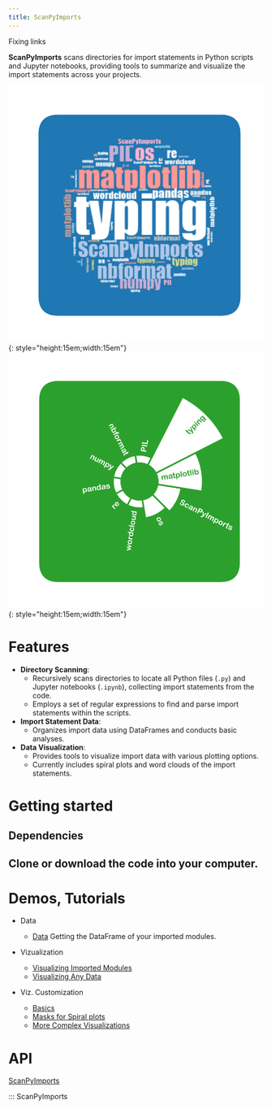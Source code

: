 ```yaml
---
title: ScanPyImports
---
```

<!-- hide title -->
<style>
  .md-typeset h1,
  .md-content__button {
    display: none;
  }
</style>
Fixing links

**ScanPyImports** scans directories for import statements in Python scripts and Jupyter notebooks, providing tools to summarize and visualize the import statements across your projects.


![](img\cloud_plot.svg){: style="height:15em;width:15em"}
![](img\spiral_plot.svg){: style="height:15em;width:15em"}

# Features
- **Directory Scanning**:
    - Recursively scans directories to locate all Python files (`.py`) and Jupyter notebooks (`.ipynb`), collecting import statements from the code.
    - Employs a set of regular expressions to find and parse import statements within the scripts.
- **Import Statement Data**:
    - Organizes import data using DataFrames and conducts basic analyses.
- **Data Visualization**:
    - Provides tools to visualize import data with various plotting options.
    - Currently includes spiral plots and word clouds of the import statements.

# Getting started
##  Dependencies 
## Clone or download the code into your computer.

# Demos, Tutorials
<div class="grid cards" markdown>

-  Data
    -  [Data](https://lennon-c.github.io/ScanPyImports/Examples/Data/)
            Getting the DataFrame of your imported modules.

- Vizualization
    - [Visualizing Imported Modules](https://lennon-c.github.io/ScanPyImports/Examples/PlotsImports/)
    - [Visualizing Any Data](https://lennon-c.github.io/ScanPyImports/Examples/Plots/)

- Viz. Customization
    - [Basics](https://lennon-c.github.io/ScanPyImports/Examples/CustomBasic)
    - [Masks for Spiral plots](https://lennon-c.github.io/ScanPyImports/Examples/Masks)
    - [More Complex Visualizations](https://lennon-c.github.io/ScanPyImports/Examples/Example)  

 </div>

# API

[ScanPyImports](https://lennon-c.github.io/ScanPyImports/Api/ScanPyImports/)

::: ScanPyImports 
 
 